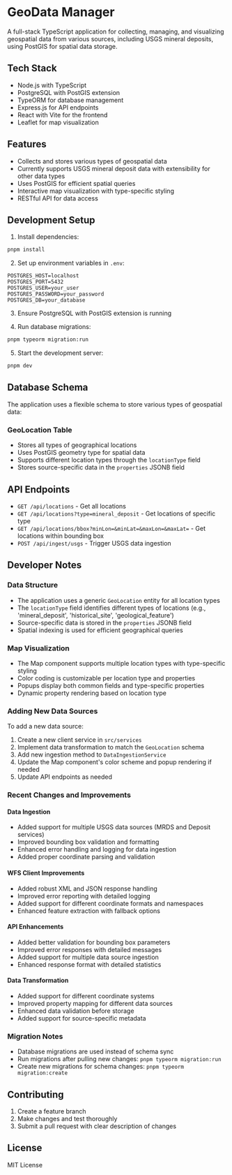 # GeoData Manager

A full-stack TypeScript application for collecting, managing, and visualizing geospatial data from various sources, including USGS mineral deposits, using PostGIS for spatial data storage.

## Tech Stack

- Node.js with TypeScript
- PostgreSQL with PostGIS extension
- TypeORM for database management
- Express.js for API endpoints
- React with Vite for the frontend
- Leaflet for map visualization

## Features

- Collects and stores various types of geospatial data
- Currently supports USGS mineral deposit data with extensibility for other data types
- Uses PostGIS for efficient spatial queries
- Interactive map visualization with type-specific styling
- RESTful API for data access

## Development Setup

1. Install dependencies:
```bash
pnpm install
```

2. Set up environment variables in `.env`:
```
POSTGRES_HOST=localhost
POSTGRES_PORT=5432
POSTGRES_USER=your_user
POSTGRES_PASSWORD=your_password
POSTGRES_DB=your_database
```

3. Ensure PostgreSQL with PostGIS extension is running

4. Run database migrations:
```bash
pnpm typeorm migration:run
```

5. Start the development server:
```bash
pnpm dev
```

## Database Schema

The application uses a flexible schema to store various types of geospatial data:

### GeoLocation Table
- Stores all types of geographical locations
- Uses PostGIS geometry type for spatial data
- Supports different location types through the `locationType` field
- Stores source-specific data in the `properties` JSONB field

## API Endpoints

- `GET /api/locations` - Get all locations
- `GET /api/locations?type=mineral_deposit` - Get locations of specific type
- `GET /api/locations/bbox?minLon=&minLat=&maxLon=&maxLat=` - Get locations within bounding box
- `POST /api/ingest/usgs` - Trigger USGS data ingestion

## Developer Notes

### Data Structure
- The application uses a generic `GeoLocation` entity for all location types
- The `locationType` field identifies different types of locations (e.g., 'mineral_deposit', 'historical_site', 'geological_feature')
- Source-specific data is stored in the `properties` JSONB field
- Spatial indexing is used for efficient geographical queries

### Map Visualization
- The Map component supports multiple location types with type-specific styling
- Color coding is customizable per location type and properties
- Popups display both common fields and type-specific properties
- Dynamic property rendering based on location type

### Adding New Data Sources
To add a new data source:
1. Create a new client service in `src/services`
2. Implement data transformation to match the `GeoLocation` schema
3. Add new ingestion method to `DataIngestionService`
4. Update the Map component's color scheme and popup rendering if needed
5. Update API endpoints as needed

### Recent Changes and Improvements

#### Data Ingestion
- Added support for multiple USGS data sources (MRDS and Deposit services)
- Improved bounding box validation and formatting
- Enhanced error handling and logging for data ingestion
- Added proper coordinate parsing and validation

#### WFS Client Improvements
- Added robust XML and JSON response handling
- Improved error reporting with detailed logging
- Added support for different coordinate formats and namespaces
- Enhanced feature extraction with fallback options

#### API Enhancements
- Added better validation for bounding box parameters
- Improved error responses with detailed messages
- Added support for multiple data source ingestion
- Enhanced response format with detailed statistics

#### Data Transformation
- Added support for different coordinate systems
- Improved property mapping for different data sources
- Enhanced data validation before storage
- Added support for source-specific metadata

### Migration Notes
- Database migrations are used instead of schema sync
- Run migrations after pulling new changes: `pnpm typeorm migration:run`
- Create new migrations for schema changes: `pnpm typeorm migration:create`

## Contributing

1. Create a feature branch
2. Make changes and test thoroughly
3. Submit a pull request with clear description of changes

## License

MIT License
